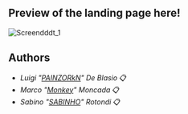 
## Preview of the landing page here!
![Screendddt_1](https://user-images.githubusercontent.com/96201411/178223195-c64adc73-f029-47e3-9afa-da57577b9fd2.png)

## Authors 

* *Luigi "[PAINZORkN](https://github.com/PAINZORkN)" De Blasio* 📋 <br>
* *Marco "[Monkey](https://github.com/MarkupMonkey)" Moncada* 📋 <br>
* *Sabino "[SABINHO](https://github.com/SabinoRotondi)" Rotondi* 📋 <br>


